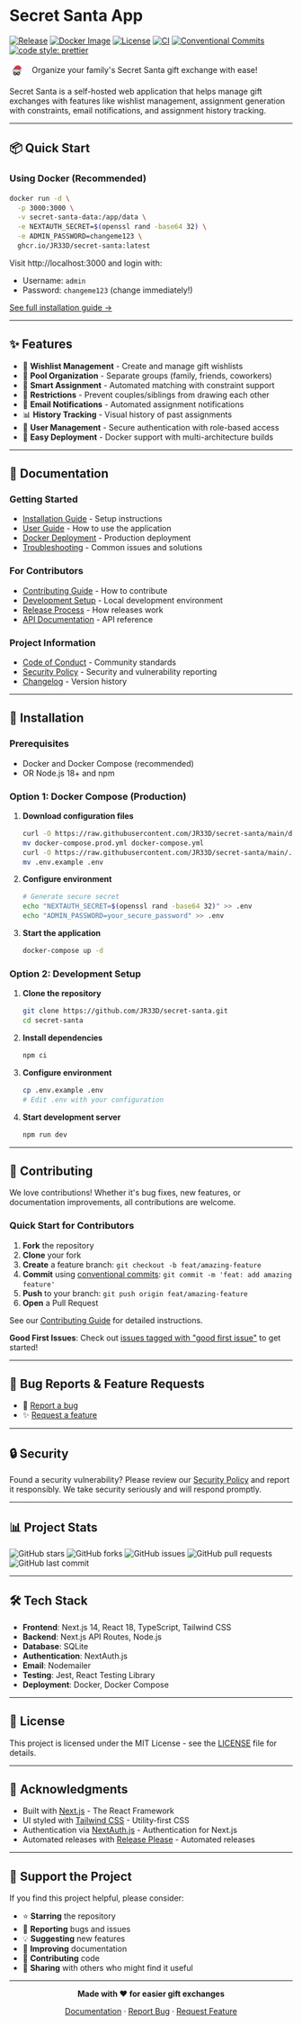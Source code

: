 # Secret Santa App

[![Release](https://img.shields.io/github/v/release/JR33D/secret-santa?include_prereleases&sort=semver)](https://github.com/JR33D/secret-santa/releases)
[![Docker Image](https://img.shields.io/badge/docker-ghcr.io-blue)](https://github.com/JR33D/secret-santa/pkgs/container/secret-santa)
[![License](https://img.shields.io/github/license/JR33D/secret-santa)](LICENSE)
[![CI](https://github.com/JR33D/secret-santa/workflows/PR%20Tests/badge.svg)](https://github.com/JR33D/secret-santa/actions)
[![Conventional Commits](https://img.shields.io/badge/Conventional%20Commits-1.0.0-yellow.svg)](https://conventionalcommits.org)
[![code style: prettier](https://img.shields.io/badge/code_style-prettier-ff69b4.svg)](https://github.com/prettier/prettier)

<img src="public/images/logo_transparent.png" alt="Secret Santa" width="28" style="vertical-align: middle; margin-right: 8px;" /> Organize your family's Secret Santa gift exchange with ease!

Secret Santa is a self-hosted web application that helps manage gift exchanges with features like wishlist management, assignment generation with constraints, email notifications, and assignment history tracking.

---

## 📦 Quick Start

### Using Docker (Recommended)

```bash
docker run -d \
  -p 3000:3000 \
  -v secret-santa-data:/app/data \
  -e NEXTAUTH_SECRET=$(openssl rand -base64 32) \
  -e ADMIN_PASSWORD=changeme123 \
  ghcr.io/JR33D/secret-santa:latest
```

Visit http://localhost:3000 and login with:

- Username: `admin`
- Password: `changeme123` (change immediately!)

[See full installation guide →](docs/installation.md)

---

## ✨ Features

- 🎁 **Wishlist Management** - Create and manage gift wishlists
- 👥 **Pool Organization** - Separate groups (family, friends, coworkers)
- 🎲 **Smart Assignment** - Automated matching with constraint support
- 🚫 **Restrictions** - Prevent couples/siblings from drawing each other
- 📧 **Email Notifications** - Automated assignment notifications
- 📊 **History Tracking** - Visual history of past assignments
- 🔐 **User Management** - Secure authentication with role-based access
- 🐳 **Easy Deployment** - Docker support with multi-architecture builds

---

## 📖 Documentation

### Getting Started

- [Installation Guide](docs/installation.md) - Setup instructions
- [User Guide](docs/user-guide.md) - How to use the application
- [Docker Deployment](docs/docker.md) - Production deployment
- [Troubleshooting](docs/troubleshooting.md) - Common issues and solutions

### For Contributors

- [Contributing Guide](docs/CONTRIBUTING.md) - How to contribute
- [Development Setup](docs/development.md) - Local development environment
- [Release Process](docs/RELEASE_PROCESS.md) - How releases work
- [API Documentation](docs/api.md) - API reference

### Project Information

- [Code of Conduct](docs/CODE_OF_CONDUCT.md) - Community standards
- [Security Policy](docs/SECURITY.md) - Security and vulnerability reporting
- [Changelog](CHANGELOG.md) - Version history

---

## 🚀 Installation

### Prerequisites

- Docker and Docker Compose (recommended)
- OR Node.js 18+ and npm

### Option 1: Docker Compose (Production)

1. **Download configuration files**

   ```bash
   curl -O https://raw.githubusercontent.com/JR33D/secret-santa/main/docker-compose.prod.yml
   mv docker-compose.prod.yml docker-compose.yml
   curl -O https://raw.githubusercontent.com/JR33D/secret-santa/main/.env.example
   mv .env.example .env
   ```

2. **Configure environment**

   ```bash
   # Generate secure secret
   echo "NEXTAUTH_SECRET=$(openssl rand -base64 32)" >> .env
   echo "ADMIN_PASSWORD=your_secure_password" >> .env
   ```

3. **Start the application**
   ```bash
   docker-compose up -d
   ```

### Option 2: Development Setup

1. **Clone the repository**

   ```bash
   git clone https://github.com/JR33D/secret-santa.git
   cd secret-santa
   ```

2. **Install dependencies**

   ```bash
   npm ci
   ```

3. **Configure environment**

   ```bash
   cp .env.example .env
   # Edit .env with your configuration
   ```

4. **Start development server**
   ```bash
   npm run dev
   ```

---

## 🤝 Contributing

We love contributions! Whether it's bug fixes, new features, or documentation improvements, all contributions are welcome.

### Quick Start for Contributors

1. **Fork** the repository
2. **Clone** your fork
3. **Create** a feature branch: `git checkout -b feat/amazing-feature`
4. **Commit** using [conventional commits](https://conventionalcommits.org): `git commit -m 'feat: add amazing feature'`
5. **Push** to your branch: `git push origin feat/amazing-feature`
6. **Open** a Pull Request

See our [Contributing Guide](docs/CONTRIBUTING.md) for detailed instructions.

**Good First Issues**: Check out [issues tagged with "good first issue"](https://github.com/JR33D/secret-santa/labels/good%20first%20issue) to get started!

---

## 🐛 Bug Reports & Feature Requests

- 🐛 [Report a bug](https://github.com/JR33D/secret-santa/issues/new?template=bug_report.yml)
- ✨ [Request a feature](https://github.com/JR33D/secret-santa/issues/new?template=feature_request.yml)

---

## 🔒 Security

Found a security vulnerability? Please review our [Security Policy](docs/SECURITY.md) and report it responsibly. We take security seriously and will respond promptly.

---

## 📊 Project Stats

![GitHub stars](https://img.shields.io/github/stars/JR33D/secret-santa?style=social)
![GitHub forks](https://img.shields.io/github/forks/JR33D/secret-santa?style=social)
![GitHub issues](https://img.shields.io/github/issues/JR33D/secret-santa)
![GitHub pull requests](https://img.shields.io/github/issues-pr/JR33D/secret-santa)
![GitHub last commit](https://img.shields.io/github/last-commit/JR33D/secret-santa)

---

## 🛠️ Tech Stack

- **Frontend**: Next.js 14, React 18, TypeScript, Tailwind CSS
- **Backend**: Next.js API Routes, Node.js
- **Database**: SQLite
- **Authentication**: NextAuth.js
- **Email**: Nodemailer
- **Testing**: Jest, React Testing Library
- **Deployment**: Docker, Docker Compose

---

## 📝 License

This project is licensed under the MIT License - see the [LICENSE](LICENSE) file for details.

---

## 🙏 Acknowledgments

- Built with [Next.js](https://nextjs.org/) - The React Framework
- UI styled with [Tailwind CSS](https://tailwindcss.com/) - Utility-first CSS
- Authentication via [NextAuth.js](https://next-auth.js.org/) - Authentication for Next.js
- Automated releases with [Release Please](https://github.com/googleapis/release-please) - Automated releases

---

## 💖 Support the Project

If you find this project helpful, please consider:

- ⭐ **Starring** the repository
- 🐛 **Reporting** bugs and issues
- 💡 **Suggesting** new features
- 📖 **Improving** documentation
- 🤝 **Contributing** code
- 📢 **Sharing** with others who might find it useful

---

<div align="center">

**Made with ❤️ for easier gift exchanges**

[Documentation](docs/) · [Report Bug](https://github.com/JR33D/secret-santa/issues) · [Request Feature](https://github.com/JR33D/secret-santa/issues)

</div>
